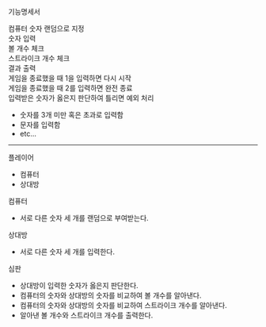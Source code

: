 기능명세서

컴퓨터 숫자 랜덤으로 지정<br>
숫자 입력<br>
볼 개수 체크<br>
스트라이크 개수 체크<br>
결과 출력<br>
게임을 종료했을 때 1을 입력하면 다시 시작<br>
게임을 종료했을 때 2를 입력하면 완전 종료<br>
입력받은 숫자가 옳은지 판단하여 틀리면 예외 처리
- 숫자를 3개 미만 혹은 초과로 입력함
- 문자를 입력함
- etc...

--------------------------

플레이어
- 컴퓨터
- 상대방

컴퓨터
- 서로 다른 숫자 세 개를 랜덤으로 부여받는다.

상대방
- 서로 다른 숫자 세 개를 입력한다.

심판
- 상대방이 입력한 숫자가 옳은지 판단한다.
- 컴퓨터의 숫자와 상대방의 숫자를 비교하여 볼 개수를 알아낸다.
- 컴퓨터의 숫자와 상대방의 숫자를 비교하여 스트라이크 개수를 알아낸다.
- 알아낸 볼 개수와 스트라이크 개수를 출력한다.